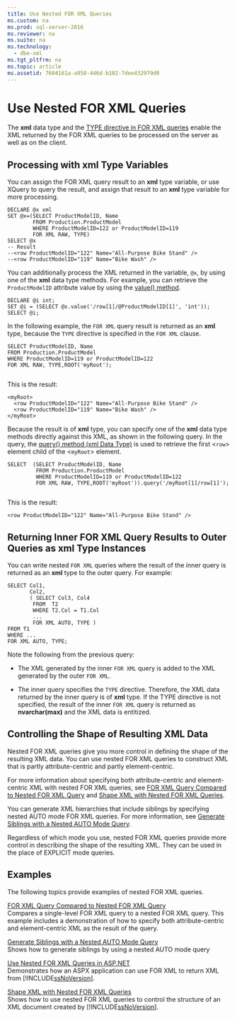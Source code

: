 ```yaml
---
title: Use Nested FOR XML Queries
ms.custom: na
ms.prod: sql-server-2016
ms.reviewer: na
ms.suite: na
ms.technology: 
  - dbe-xml
ms.tgt_pltfrm: na
ms.topic: article
ms.assetid: 7604161a-a958-446d-b102-7dee432979d0
---
```

# Use Nested FOR XML Queries
  The **xml** data type and the [TYPE directive in FOR XML queries](../../Topics/TopicNameNotContainA/TYPE-Directive-in-FOR-XML-Queries.md) enable the XML returned by the FOR XML queries to be processed on the server as well as on the client.  
  
## Processing with xml Type Variables  
 You can assign the FOR XML query result to an **xml** type variable, or use XQuery to query the result, and assign that result to an **xml** type variable for more processing.  
  
```  
DECLARE @x xml  
SET @x=(SELECT ProductModelID, Name  
        FROM Production.ProductModel  
        WHERE ProductModelID=122 or ProductModelID=119  
        FOR XML RAW, TYPE)  
SELECT @x  
-- Result  
--<row ProductModelID="122" Name="All-Purpose Bike Stand" />  
--<row ProductModelID="119" Name="Bike Wash" />  
```  
  
 You can additionally process the XML returned in the variable, `@x`, by using one of the **xml** data type methods. For example, you can retrieve the `ProductModelID` attribute value by using the [value() method](../Topic/value\(\)%20Method%20\(xml%20Data%20Type\).md).  
  
```  
DECLARE @i int;  
SET @i = (SELECT @x.value('/row[1]/@ProductModelID[1]', 'int'));  
SELECT @i;  
```  
  
 In the following example, the `FOR XML` query result is returned as an **xml** type, because the `TYPE` directive is specified in the `FOR XML` clause.  
  
```  
SELECT ProductModelID, Name  
FROM Production.ProductModel  
WHERE ProductModelID=119 or ProductModelID=122  
FOR XML RAW, TYPE,ROOT('myRoot');  
  
```  
  
 This is the result:  
  
```  
<myRoot>  
  <row ProductModelID="122" Name="All-Purpose Bike Stand" />  
  <row ProductModelID="119" Name="Bike Wash" />  
</myRoot>  
```  
  
 Because the result is of **xml** type, you can specify one of the **xml** data type methods directly against this XML, as shown in the following query. In the query, the [query() method (xml Data Type)](../Topic/query\(\)%20Method%20\(xml%20Data%20Type\).md) is used to retrieve the first <`row`> element child of the <`myRoot`> element.  
  
```  
SELECT  (SELECT ProductModelID, Name  
         FROM Production.ProductModel  
         WHERE ProductModelID=119 or ProductModelID=122  
         FOR XML RAW, TYPE,ROOT('myRoot')).query('/myRoot[1]/row[1]');  
  
```  
  
 This is the result:  
  
```  
<row ProductModelID="122" Name="All-Purpose Bike Stand" />  
```  
  
## Returning Inner FOR XML Query Results to Outer Queries as xml Type Instances  
 You can write nested `FOR XML` queries where the result of the inner query is returned as an **xml** type to the outer query. For example:  
  
```  
SELECT Col1,   
       Col2,   
       ( SELECT Col3, Col4   
        FROM  T2  
        WHERE T2.Col = T1.Col  
        ...  
        FOR XML AUTO, TYPE )  
FROM T1  
WHERE ...  
FOR XML AUTO, TYPE;  
```  
  
 Note the following from the previous query:  
  
-   The XML generated by the inner `FOR XML` query is added to the XML generated by the outer `FOR XML`.  
  
-   The inner query specifies the `TYPE` directive. Therefore, the XML data returned by the inner query is of **xml** type. If the TYPE directive is not specified, the result of the inner `FOR XML` query is returned as **nvarchar(max)** and the XML data is entitized.  
  
## Controlling the Shape of Resulting XML Data  
 Nested FOR XML queries give you more control in defining the shape of the resulting XML data. You can use nested FOR XML queries to construct XML that is partly attribute-centric and partly element-centric.  
  
 For more information about specifying both attribute-centric and element-centric XML with nested FOR XML queries, see [FOR XML Query Compared to Nested FOR XML Query](../../Topics/TopicNameNotContainA/FOR-XML-Query-Compared-to-Nested-FOR-XML-Query.md) and [Shape XML with Nested FOR XML Queries](../../Topics/TopicNameNotContainA/Shape-XML-with-Nested-FOR-XML-Queries.md).  
  
 You can generate XML hierarchies that include siblings by specifying nested AUTO mode FOR XML queries. For more information, see [Generate Siblings with a Nested AUTO Mode Query](../../Topics/TopicNameContainA/Generate-Siblings-with-a-Nested-AUTO-Mode-Query.md).  
  
 Regardless of which mode you use, nested FOR XML queries provide more control in describing the shape of the resulting XML. They can be used in the place of EXPLICIT mode queries.  
  
## Examples  
 The following topics provide examples of nested FOR XML queries.  
  
 [FOR XML Query Compared to Nested FOR XML Query](../../Topics/TopicNameNotContainA/FOR-XML-Query-Compared-to-Nested-FOR-XML-Query.md)  
 Compares a single-level FOR XML query to a nested FOR XML query. This example includes a demonstration of how to specify both attribute-centric and element-centric XML as the result of the query.  
  
 [Generate Siblings with a Nested AUTO Mode Query](../../Topics/TopicNameContainA/Generate-Siblings-with-a-Nested-AUTO-Mode-Query.md)  
 Shows how to generate siblings by using a nested AUTO mode query  
  
 [Use Nested FOR XML Queries in ASP.NET](../../Topics/TopicNameNotContainA/Use-Nested-FOR-XML-Queries-in-ASP.NET.md)  
 Demonstrates how an ASPX application can use FOR XML to return XML from [!INCLUDE[ssNoVersion](../../Topics/TopicNameContainA/includes/ssNoVersion_md.md)].  
  
 [Shape XML with Nested FOR XML Queries](../../Topics/TopicNameNotContainA/Shape-XML-with-Nested-FOR-XML-Queries.md)  
 Shows how to use nested FOR XML queries to control the structure of an XML document created by [!INCLUDE[ssNoVersion](../../Topics/TopicNameContainA/includes/ssNoVersion_md.md)].  
  
  